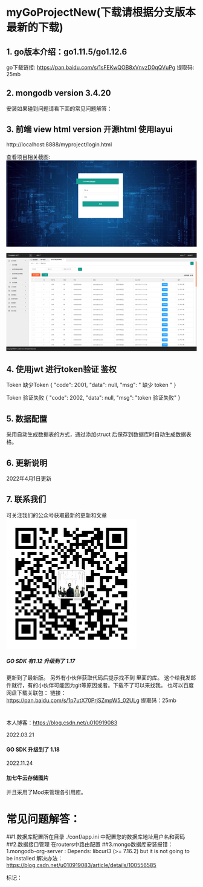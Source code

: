 # myGoProjectNew(下载请根据分支版本最新的下载)

## 1. go版本介绍：go1.11.5/go1.12.6
   go下载链接: https://pan.baidu.com/s/1sFEKwQOB8xVnvzD0qQVuPg 提取码: 25mb 
   
## 2. mongodb version 3.4.20
   安装如果碰到问题请看下面的常见问题解答：
    

## 3. 前端 view html version  开源html 使用layui 

http://localhost:8888/myproject/login.html

查看项目相关截图:
![Image text](views/img/Readme_img_2.png)

![Image text](views/img/Readme_img_1.png)

## 4. 使用jwt 进行token验证 鉴权


Token 缺少Token
{
    "code": 2001,
    "data": null,
    "msg": " 缺少 token "
}

Token 验证失败
{
    "code": 2002,
    "data": null,
    "msg": "token 验证失败"
}

## 5. 数据配置
   采用自动生成数据表的方式，通过添加struct 后保存到数据库时自动生成数据表格。
## 6. 更新说明
2022年4月1日更新

## 7. 联系我们
可关注我们的公众号获取最新的更新和文章
![Image text](views/img/qrcode.jpg)

##### GO SDK 有1.12 升级到了 1.17 
更新到了最新版。
另外有小伙伴获取代码后提示找不到 里面的库。
这个给我发邮件就行，有的小伙伴可能因为git等原因或者。下载不了可以来找我。
也可以百度网盘下载关联包：
链接：https://pan.baidu.com/s/1p7utX70PrjSZmpW5_02ULg 
提取码：25mb
#
本人博客：https://blog.csdn.net/u010919083

2022.03.21
#### GO SDK 升级到了 1.18

2022.11.24
#### 加七牛云存储图片

并且采用了Mod来管理各引用库。

# 常见问题解答：
##1.数据库配置所在目录
  ./conf/app.ini 中配置您的数据库地址用户名和密码
##2.数据接口管理
在routers中路由配置
##3.mongo数据库安装报错：
1.mongodb-org-server : Depends: libcurl3 (>= 7.16.2) but it is not going to be installed
解决办法：https://blog.csdn.net/u010919083/article/details/100556585



标记：
